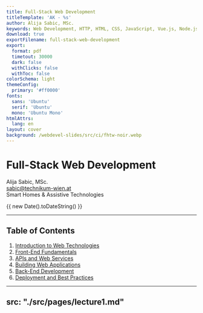```yaml
---
title: Full-Stack Web Development
titleTemplate: 'AK - %s'
author: Alija Sabic, MSc.
keywords: Web Development, HTTP, HTML, CSS, JavaScript, Vue.js, Node.js
download: true
exportFilename: full-stack-web-development
export:
  format: pdf
  timetout: 30000
  dark: false
  withClicks: false
  withToc: false
colorSchema: light
themeConfig:
  primary: '#ff0000'
fonts:
  sans: 'Ubuntu'
  serif: 'Ubuntu'
  mono: 'Ubuntu Mono'
htmlAttrs:
  lang: en
layout: cover
background: /webdevel-slides/src/ci/fhtw-noir.webp
---
```


<style src="./src/styles/main.scss"></style>

# Full-Stack Web Development

<div class="info">

Alija Sabic, MSc.  
sabic@technikum-wien.at  
Smart Homes & Assistive Technologies

<p>
<time :datetime="new Date().toISOString()">{{ new Date().toDateString() }}</time>
</p>

</div>


---

## Table of Contents

1. [Introduction to Web Technologies](#lecture-1-introduction-to-web-technologies)
2. [Front-End Fundamentals](#lecture-2-front-end-fundamentals)
3. [APIs and Web Services](#lecture-3-apis-and-web-services)
4. [Building Web Applications](#lecture-4-building-web-applications)
5. [Back-End Development](#lecture-5-back-end-development)
6. [Deployment and Best Practices](#lecture-6-deployment-and-best-practices)


<!-- Include Lecture 1 -->
---
src: "./src/pages/lecture1.md"
---